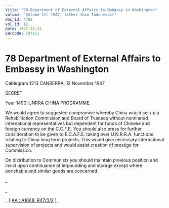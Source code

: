 ```yaml
---
title: "78 Department of External Affairs to Embassy in Washington"
volume: "Volume 12: 1947, (other than Indonesia)"
doc_id: 4760
vol_id: 12
date: 1947-11-12
barcode: 197611
---
```


# 78 Department of External Affairs to Embassy in Washington

Cablegram 1313 CANBERRA, 12 November 1947

SECRET

Your 1490-UNRRA CHINA PROGRAMME.

We would agree to suggested compromise whereby China would set up a Rehabilitation Commission and Board of Trustees without nominated international representatives but dependent for funds of Chinese and foreign currency on the C.C.F.E. You should also press for further consideration to be given to E.C.A.F.E. taking over U.N.R.R.A. functions relating to China long term projects. This would give necessary international supervision of projects and would assist creation of prestige for Commission.

On distribution to Communists you should maintain previous position and insist upon continuance of impounding and storage except where perishable and similar goods are concerned.

_

_

_ [ [AA : A1068, R47/3/2](http://www.naa.gov.au/cgi-bin/Search?O=I&Number=197611) ]_
